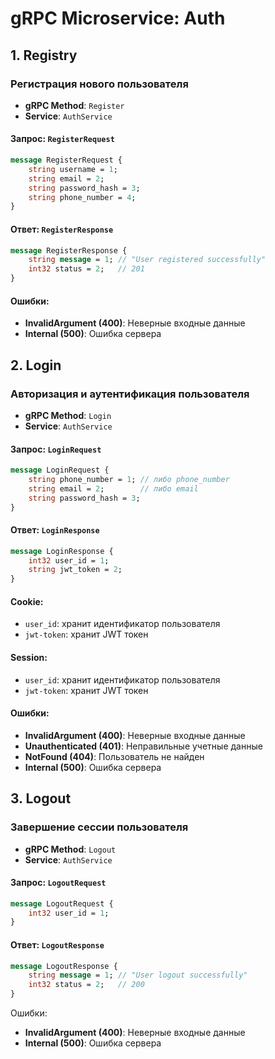 # **gRPC Microservice: Auth**

## **1. Registry**

### **Регистрация нового пользователя**
- **gRPC Method**: `Register`
- **Service**: `AuthService`

#### **Запрос:** `RegisterRequest`

```protobuf
message RegisterRequest {
    string username = 1;
    string email = 2;
    string password_hash = 3;
    string phone_number = 4;
}
```

#### **Ответ:** `RegisterResponse`
```protobuf
message RegisterResponse {
    string message = 1; // "User registered successfully"
    int32 status = 2;   // 201
}
```

#### **Ошибки:**

- **InvalidArgument (400)**: Неверные входные данные
- **Internal (500)**: Ошибка сервера

## **2. Login**

### **Авторизация и аутентификация пользователя**

- **gRPC Method**: `Login`
- **Service**: `AuthService`

#### **Запрос:** `LoginRequest`
```protobuf
message LoginRequest {
    string phone_number = 1; // либо phone_number
    string email = 2;        // либо email
    string password_hash = 3;
}
```
#### **Ответ:** `LoginResponse`
```protobuf
message LoginResponse {
    int32 user_id = 1;
    string jwt_token = 2;
}
```
#### **Cookie:**
- `user_id`: хранит идентификатор пользователя
- `jwt-token`: хранит JWT токен

#### **Session:**
- `user_id`: хранит идентификатор пользователя
- `jwt-token`: хранит JWT токен

#### **Ошибки:**
- **InvalidArgument (400)**: Неверные входные данные
- **Unauthenticated (401)**: Неправильные учетные данные
- **NotFound (404)**: Пользователь не найден
- **Internal (500)**: Ошибка сервера

## **3. Logout**

### **Завершение сессии пользователя**

- **gRPC Method**: `Logout`
- **Service**: `AuthService`

#### **Запрос:** `LogoutRequest`
```protobuf
message LogoutRequest {
    int32 user_id = 1;
}
```
#### **Ответ:** `LogoutResponse`
```protobuf
message LogoutResponse {
    string message = 1; // "User logout successfully"
    int32 status = 2;   // 200
}
```
Ошибки:
- **InvalidArgument (400)**: Неверные входные данные
- **Internal (500)**: Ошибка сервера